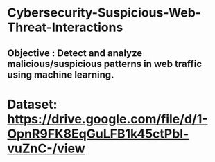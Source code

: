# Cybersecurity-Suspicious-Web-Threat-Interactions
## Objective : Detect and analyze malicious/suspicious patterns in web traffic using machine learning.

# Dataset: https://drive.google.com/file/d/1-OpnR9FK8EqGuLFB1k45ctPbl-vuZnC-/view
